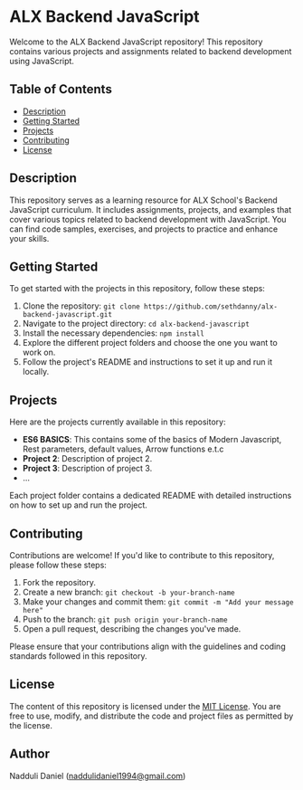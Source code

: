 # ALX Backend JavaScript
Welcome to the ALX Backend JavaScript repository! This repository contains various projects and assignments related to backend development using JavaScript.

## Table of Contents

- [Description](#description)
- [Getting Started](#getting-started)
- [Projects](#projects)
- [Contributing](#contributing)
- [License](#license)

## Description

This repository serves as a learning resource for ALX School's Backend JavaScript curriculum. It includes assignments, projects, and examples that cover various topics related to backend development with JavaScript. You can find code samples, exercises, and projects to practice and enhance your skills.

## Getting Started

To get started with the projects in this repository, follow these steps:

1. Clone the repository: `git clone https://github.com/sethdanny/alx-backend-javascript.git`
2. Navigate to the project directory: `cd alx-backend-javascript`
3. Install the necessary dependencies: `npm install`
4. Explore the different project folders and choose the one you want to work on.
5. Follow the project's README and instructions to set it up and run it locally.

## Projects

Here are the projects currently available in this repository:

- **ES6 BASICS**: This contains some of the basics of Modern Javascript, Rest parameters, default values, Arrow functions e.t.c
- **Project 2**: Description of project 2.
- **Project 3**: Description of project 3.
- ...

Each project folder contains a dedicated README with detailed instructions on how to set up and run the project.

## Contributing

Contributions are welcome! If you'd like to contribute to this repository, please follow these steps:

1. Fork the repository.
2. Create a new branch: `git checkout -b your-branch-name`
3. Make your changes and commit them: `git commit -m "Add your message here"`
4. Push to the branch: `git push origin your-branch-name`
5. Open a pull request, describing the changes you've made.

Please ensure that your contributions align with the guidelines and coding standards followed in this repository.

## License

The content of this repository is licensed under the [MIT License](LICENSE). You are free to use, modify, and distribute the code and project files as permitted by the license.

## Author
Nadduli Daniel (naddulidaniel1994@gmail.com)
